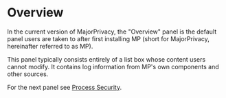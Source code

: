 # Overview

In the current version of MajorPrivacy, the "Overview" panel is the default panel users are taken to after first installing MP (short for MajorPrivacy, hereinafter referred to as MP).

This panel typically consists entirely of a list box whose content users cannot modify. It contains log information from MP's own components and other sources.

For the next panel see <a href='./Process Security.md'>Process Security</a>.